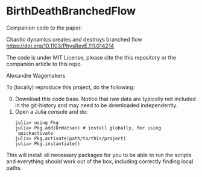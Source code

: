 # BirthDeathBranchedFlow

Companion code to the paper: 

Chaotic dynamics creates and destroys branched flow
https://doi.org/10.1103/PhysRevE.111.014214

The code is under MIT License, please cite the this repository or the 
companion article to this repo. 

Alexandre Wagemakers

To (locally) reproduce this project, do the following:

0. Download this code base. Notice that raw data are typically not included in the
   git-history and may need to be downloaded independently.
1. Open a Julia console and do:
   ```
   julia> using Pkg
   julia> Pkg.add(DrWatson) # install globally, for using `quickactivate`
   julia> Pkg.activate(path/to/this/project)
   julia> Pkg.instantiate()
   ```

This will install all necessary packages for you to be able to run the scripts and
everything should work out of the box, including correctly finding local paths.


